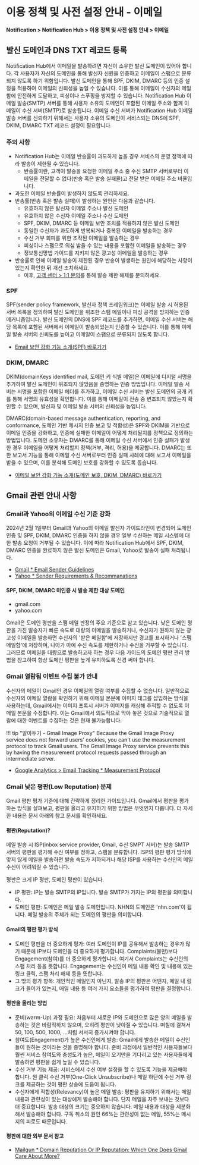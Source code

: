 # 이용 정책 및 사전 설정 안내 - 이메일

**Notification > Notification Hub > 이용 정책 및 사전 설정 안내 > 이메일**

## 발신 도메인과 DNS TXT 레코드 등록

Notification Hub에서 이메일을 발송하려면 자신이 소유한 발신 도메인이 있어야 합니다. 각 사용자가 자신의 도메인을 통해 발신자 신원을 인증하고 이메일이 스팸으로 분류되지 않도록 하기 위함입니다. 발신 도메인을 통해 SPF, DKIM, DMARC 등의 인증 설정을 적용하여 이메일의 신뢰성을 높일 수 있습니다. 이를 통해 이메일이 수신자의 메일함에 안전하게 도달하고, 피싱이나 스푸핑을 방지할 수 있습니다. Notification Hub 이메일 발송(SMTP) 서버를 통해 사용자 소유의 도메인이 포함된 이메일 주소와 함께 이메일이 수신 서버(SMTP)로 발송됩니다. 이메일 수신 서버가 Notification Hub 이메일 발송 서버를 신뢰하기 위해서는 사용자 소유의 도메인이 서비스되는 DNS에 SPF, DKIM, DMARC TXT 레코드 설정이 필요합니다. 

### 주의 사항

* Notification Hub는 이메일 반송률이 과도하게 높을 경우 서비스의 운영 정책에 따라 발송이 제한될 수 있습니다.
    * 반송률이란, 고객이 발송을 요청한 이메일 주소 중 수신 SMTP 서버로부터 이메일을 전달할 수 없다(반송 혹은 발송 실패율)고 전달 받은 이메일 주소 비율입니다.
* 과도한 이메일 반송률이 발생하지 않도록 관리하세요.
* 반송률(반송 혹은 발송 실패)이 발생하는 원인은 다음과 같습니다.
    * 유효하지 않은 발신자 이메일 주소나 발신 도메인
    * 유효하지 않은 수신자 이메일 주소나 수신 도메인
    * SPF, DKIM, DMARC 등 이메일 보안 조치를 적용하지 않은 발신 도메인
    * 동일한 수신자가 과도하게 반복되거나 중복된 이메일을 발송하는 경우
    * 수신 거부 회피를 위한 조작된 이메일을 발송하는 경우
    * 피싱이나 스팸으로 의심 받을 수 있는 내용을 포함한 이메일을 발송하는 경우
    * 정보통신망법 가이드를 지키지 않은 광고성 이메일을 발송하는 경우
* 반송률로 인해 이메일 발송이 제한된 경우 반송이 발생하는 원인에 해당하는 사항이 있는지 확인한 뒤 개선 조치하세요.
    * 이후, [고객 센터 > 1:1 문의](https://www.nhncloud.com/kr/support/inquiry)를 통해 발송 제한 해제를 문의하세요.

### SPF

SPF(sender policy framework, 발신자 정책 프레임워크)는 이메일 발송 시 허용된 서버 목록을 정의하여 발신 도메인을 위조한 스팸 메일이나 피싱 공격을 방지하는 인증 메커니즘입니다. 발신 도메인의 DNS에 SPF 레코드를 추가하면, 이메일 수신 서버는 해당 목록에 포함된 서버에서 이메일이 발송되었는지 인증할 수 있습니다. 이를 통해 이메일 발송 서버의 신뢰도를 높이고 이메일이 스팸으로 분류되지 않도록 합니다.

* [Email 보안 강화 기능 소개(SPF) 바로가기](https://meetup.nhncloud.com/posts/244)

### DKIM, DMARC

DKIM(domainKeys identified mail, 도메인 키 식별 메일)은 이메일에 디지털 서명을 추가하여 발신 도메인이 위조되지 않았음을 증명하는 인증 방법입니다. 이메일 발송 서버는 서명을 포함한 이메일 헤더를 추가하고, 이메일 수신 서버는 발신 도메인의 공개 키를 통해 서명의 유효성을 확인합니다. 이를 통해 이메일이 전송 중 변조되지 않았는지 확인할 수 있으며, 발신자 및 이메일 발송 서버의 신뢰성을 높입니다.

DMARC(domain-based message authentication, reporting, and conformance, 도메인 기반 메시지 인증 보고 및 적합성)은 SPF와 DKIM을 기반으로 이메일 인증을 강화하고, 인증에 실패한 이메일이 어떻게 처리될지를 정책으로 정의하는 방법입니다. 도메인 소유자는 DMARC를 통해 이메일 수신 서버에서 인증 실패가 발생한 경우 이메일을 어떻게 처리할지 정책(거부, 격리, 허용)을 제공합니다. DMARC는 또한 보고서 기능을 통해 이메일 수신 서버로부터 인증 실패 사례에 대해 보고서 이메일을 받을 수 있으며, 이를 분석해 도메인 보호를 강화할 수 있도록 돕습니다.

* [이메일 보안 강화 기능 소개(도메인 보호, DKIM, DMARC) 바로가기](https://meetup.nhncloud.com/posts/248)

## Gmail 관련 안내 사항

### Gmail과 Yahoo의 이메일 수신 기준 강화

2024년 2월 1일부터 Gmail과 Yahoo의 이메일 발신자 가이드라인이 변경되어 도메인 인증 및 SPF, DKIM, DMARC 인증을 하지 않을 경우 일부 수신하는 메일 시스템에 대한 발송 요청이 거부될 수 있습니다. 이에 따라 Notification Hub에서 SPF, DKIM, DMARC 인증을 완료하지 않은 발신 도메인은 Gmail, Yahoo로 발송이 실패 처리됩니다.  

* [Gmail * Email Sender Guidelines](https://support.google.com/a/answer/81126)
* [Yahoo * Sender Requirements & Recommanations](https://senders.yahooinc.com/best-practices/)

#### SPF, DKIM, DMARC 미인증 시 발송 제한 대상 도메인
* gmail.com
* yahoo.com

Gmail은 도메인 평판을 스팸 메일 판정의 주요 기준으로 삼고 있습니다. 낮은 도메인 평판을 가진 발송자가 빠른 속도로 대량의 이메일을 발송하거나, 수신자가 원하지 않는 광고성 이메일을 발송하면 수신자의 '받은 메일함'에 저장하지만 경고를 표시하거나 '스팸 메일함'에 저장하며, 나아가 아예 수신 속도를 제한하거나 수신을 거부할 수 있습니다. 그러므로 이메일을 대량으로 발송하고자 하는 경우 다음 가이드의 도메인 평판 관리 방법을 참고하여 항상 도메인 평판을 높게 유지하도록 신경 써야 합니다.

### Gmail 열람됨 이벤트 수집 불가 안내

수신자의 메일이 Gmail인 경우 이메일의 열람 여부를 수집할 수 없습니다. 일반적으로 수신자의 이메일 열람을 확인하기 위해 이메일 본문에 이미지 태그를 삽입하는 방식을 사용하는데, Gmail에서는 이미지 프록시 서버가 이미지를 캐싱해 추적할 수 없도록 이메일 본문을 수정합니다. 이는 Gmail에서 의도적으로 막아 놓은 것으로 기술적으로 열람에 대한 이벤트를 수집하는 것은 현재 불가능합니다.

!!! tip "알아두기 - Gmail Image Proxy"
    Because the Gmail Image Proxy service does not forward users' cookies, you can't use the measurement protocol to track Gmail users. The Gmail Image Proxy service prevents this by having the measurement protocol requests passed through an intermediate server.


* [Google Analytics > Email Tracking * Measurement Protocol](https://developers.google.com/analytics/devguides/collection/protocol/v1/email)

### Gmail 낮은 평판(Low Reputation) 문제

Gmail 평판 평가 기준에 대해 간략하게 정리한 가이드입니다. Gmail에서 평판을 평가하는 방식을 살펴보고, 평판을 올리고 유지하기 위한 방법은 무엇인지 다룹니다. 더 자세한 내용은 문서 아래의 참고 문서를 확인하세요.

#### 평판(Reputation)?
메일 발송 시 ISP(inbox service provider, Gmail, 수신 SMPT 서버)는 발송 SMTP 서버의 평판을 평가해 수신 여부를 정하고, 스팸을 분류합니다. ISP의 평판 평가 방식에 맞지 않게 메일을 발송하면 발송 속도가 저하되거나 해당 ISP를 사용하는 수신인의 메일 수신이 어려워질 수 있습니다.

평판은 크게 IP 평판, 도메인 평판이 있습니다.
* IP 평판: IP는 발송 SMTP의 IP입니다. 발송 SMTP가 가지는 IP의 평판을 의미합니다.
* 도메인 평판: 도메인은 메일 발송 도메인입니다. NHN의 도메인은 'nhn.com'이 됩니다. 메일 발송의 주체가 되는 도메인의 평판을 의미합니다.

#### Gmail의 평판 평가 방식
* 도메인 평판을 더 중요하게 평가: 여러 도메인이 IP를 공유해서 발송하는 경우가 많기 때문에 IP보다 도메인을 더 중요하게 평가합니다. Complaints(불만)보다 Engagement(참여)를 더 중요하게 평가합니다. 여기서 Complaints는 수신인의 스팸 처리 등을 뜻합니다. Engagement는 수신인이 메일 내용 확인 및 내용에 있는 링크 클릭, 스팸 처리 해제 등을 뜻합니다.
* 그 밖의 평가 항목: 개인적인 메일인지 아닌지, 발송 IP의 평판은 어떤지, 메일 내 링크가 들어가 있는지, 매일 내용 등 여러 가지 요소들을 평가하여 평판을 결정합니다.

#### 평판을 올리는 방법
* 준비(warm-Up) 과정 필요: 처음부터 새로운 IP와 도메인으로 많은 양의 메일을 발송하는 것은 바람직하지 않으며, 오히려 평판이 낮아질 수 있습니다. 며칠에 걸쳐서 50, 100, 500, 1000, ...처럼 서서히 증가시켜야 합니다.
* 참여도(Engagement)가 높은 수신인에게 발송: Gmail에게 발송한 메일이 수신인들이 원하는 것이라는 것을 증명해야 합니다. 준비 과정에서 일반적인 사용자들보다 훨씬 서비스 참여도와 충성도가 높은, 메일이 오기만을 기다리고 있는 사용자들에게 발송하면 평판을 쉽게 높일 수 있습니다.
* 수신 거부 기능 제공: 서비스에서 수신 여부 설정을 할 수 있도록 기능을 제공해야 합니다. 원 클릭 수신 거부(One-Click Unsubscribe)나 메일 하단에 수신 거부 링크를 제공하는 것이 평판 상승에 도움이 됩니다.
* 수신자에게 적합성(Relevancy)이 높은 메일 발송: 평판을 유지하기 위해서는 메일 내용과 관련성이 있는 대상에게 발송해야 합니다. 단지 메일을 자주 보내는 것보다 더 중요합니다. 발송 대상의 크기는 중요하지 않습니다. 메일 내용과 대상을 세분화해서 발송해야 합니다. 구독 취소의 원인 66%는 관련성이 없는 메일, 55%는 메시지의 피로도 때문입니다.

#### 평판에 대한 외부 문서 참고
* [Mailgun * Domain Reputation Or IP Reputation: Which One Does Gmail Care About More?](https://www.mailgun.com)
